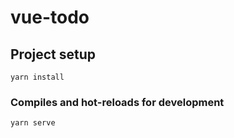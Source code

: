 # vue-todo

## Project setup

```
yarn install
```

### Compiles and hot-reloads for development

```
yarn serve
```
